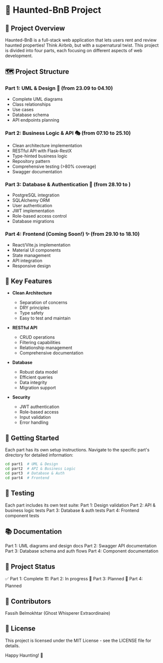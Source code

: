# 🏰 Haunted-BnB Project

## 👻 Project Overview

Haunted-BnB is a full-stack web application that lets users rent and review haunted properties! Think Airbnb, but with a supernatural twist. This project is divided into four parts, each focusing on different aspects of web development.

## 🗺️ Project Structure

### Part 1: UML & Design 📐 (from 23.09 to 04.10)
- Complete UML diagrams
- Class relationships
- Use cases
- Database schema
- API endpoints planning

### Part 2: Business Logic & API 🎭 (from 07.10 to 25.10)
- Clean architecture implementation
- RESTful API with Flask-RestX
- Type-hinted business logic
- Repository pattern
- Comprehensive testing (>80% coverage)
- Swagger documentation

### Part 3: Database & Authentication 🔐 (from 28.10 to )
- PostgreSQL integration
- SQLAlchemy ORM
- User authentication
- JWT implementation
- Role-based access control
- Database migrations

### Part 4: Frontend (Coming Soon!) ✨ (from 29.10 to 18.10)
- React/Vite.js implementation
- Material UI components
- State management
- API integration
- Responsive design

## 🌟 Key Features

- **Clean Architecture**
  - Separation of concerns
  - DRY principles
  - Type safety
  - Easy to test and maintain

- **RESTful API**
  - CRUD operations
  - Filtering capabilities
  - Relationship management
  - Comprehensive documentation

- **Database**
  - Robust data model
  - Efficient queries
  - Data integrity
  - Migration support

- **Security**
  - JWT authentication
  - Role-based access
  - Input validation
  - Error handling

## 🚀 Getting Started

Each part has its own setup instructions. Navigate to the specific part's directory for detailed information:

```bash
cd part1  # UML & Design
cd part2  # API & Business Logic
cd part3  # Database & Auth
cd part4  # Frontend
```

## 🧪 Testing
Each part includes its own test suite:
Part 1: Design validation
Part 2: API & business logic tests
Part 3: Database & auth tests
Part 4: Frontend component tests

## 📚 Documentation
Part 1: UML diagrams and design docs
Part 2: Swagger API documentation
Part 3: Database schema and auth flows
Part 4: Component documentation

## 🎯 Project Status
✅ Part 1: Complete
🏗️ Part 2: In progress
📅 Part 3: Planned
📅 Part 4: Planned

## 👻 Contributors
Fassih Belmokhtar (Ghost Whisperer Extraordinaire)
## 🌙 License

This project is licensed under the MIT License - see the LICENSE file for details.

Happy Haunting! 🎃